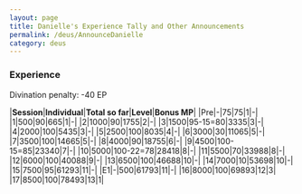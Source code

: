 ```yaml
---
layout: page
title: Danielle's Experience Tally and Other Announcements
permalink: /deus/AnnounceDanielle
category: deus
---
```

### Experience

Divination penalty: -40 EP

|__Session__|__Individual__|__Total so far__|__Level__|__Bonus MP__|
|Pre|-|75|75|1|-|
|1|500|90|665|1|-|
|2|1000|90|1755|2|-|
|3|1500|95-15=80|3335|3|-|
|4|2000|100|5435|3|-|
|5|2500|100|8035|4|-|
|6|3000|30|11065|5|-|
|7|3500|100|14665|5|-|
|8|4000|90|18755|6|-|
|9|4500|100-15=85|23340|7|-|
|10|5000|100-22=78|28418|8|-|
|11|5500|70|33988|8|-|
|12|6000|100|40088|9|-|
|13|6500|100|46688|10|-|
|14|7000|10|53698|10|-|
|15|7500|95|61293|11|-|
|E1|-|500|61793|11|-|
|16|8000|100|69893|12|3|
|17|8500|100|78493|13|1|
